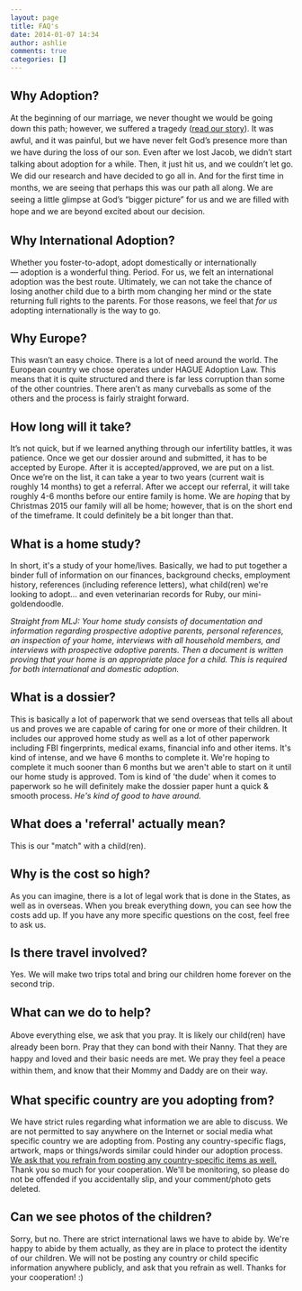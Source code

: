 ```yaml
---
layout: page
title: FAQ's
date: 2014-01-07 14:34
author: ashlie
comments: true
categories: []
---
```

<h2>Why Adoption?</h2>
At the beginning of our marriage, we never thought we would be going down this path; however, w<span style="line-height: 1.5em;">e suffered a tragedy (<a title="Our Story" href="http://hartgraveshaven.com/?page_id=57">read our story</a>). It was awful, and it was painful, but we have never felt God’s presence more than we have during the loss of our son. Even after we lost Jacob, we didn’t start talking about adoption for a while. Then, it just hit us, and we couldn’t let go. We did our research and have decided to go all in. And for the first time in months, we are seeing that perhaps this was our path all along. We are seeing a little glimpse at God’s “bigger picture” for us and we are filled with hope and we are beyond excited about our decision. </span>
<h2>Why International Adoption?</h2>
Whether you foster-to-adopt, adopt domestically or internationally— adoption is a wonderful thing. Period. For us, we felt an international adoption was the best route. Ultimately, we can not take the chance of losing another child due to a birth mom changing her mind or the state returning full rights to the parents. For those reasons, we feel that <em>for us</em> adopting internationally is the way to go.
<h2>Why Europe?</h2>
This wasn’t an easy choice. There is a lot of need around the world. The European country we chose operates under HAGUE Adoption Law. This means that it is quite structured and there is far less corruption than some of the other countries. There aren’t as many curveballs as some of the others and the process is fairly straight forward.
<h2>How long will it take?</h2>
It’s not quick, but if we learned anything through our infertility battles, it was patience. Once we get our dossier around and submitted, it has to be accepted by Europe. After it is accepted/approved, we are put on a list. Once we’re on the list, it can take a year to two years (current wait is roughly 14 months) to get a referral. After we accept our referral, it will take roughly 4-6 months before our entire family is home. We are <em>hoping</em> that by Christmas 2015 our family will all be home; however, that is on the short end of the timeframe. It could definitely be a bit longer than that.
<h2>What is a home study?</h2>
In short, it's a study of your home/lives. Basically, we had to put together a binder full of information on our finances, background checks, employment history, references (including reference letters), what child(ren) we're looking to adopt... and even veterinarian records for Ruby, our mini-goldendoodle.

<em>Straight from MLJ: Your home study consists of documentation and information regarding prospective adoptive parents, personal references, an inspection of your home, interviews with all household members, and interviews with prospective adoptive parents. Then a document is written proving that your home is an appropriate place for a child. This is required for both international and domestic adoption. </em>
<h2>What is a dossier?</h2>
This is basically a lot of paperwork that we send overseas that tells all about us and proves we are capable of caring for one or more of their children. It includes our approved home study as well as a lot of other paperwork including FBI fingerprints, medical exams, financial info and other items. It's kind of intense, and we have 6 months to complete it. We're hoping to complete it much sooner than 6 months but we aren't able to start on it until our home study is approved. Tom is kind of 'the dude' when it comes to paperwork so he will definitely make the dossier paper hunt a quick &amp; smooth process. <em>He's kind of good to have around. </em>
<h2>What does a 'referral' actually mean?</h2>
This is our "match" with a child(ren).
<h2>Why is the cost so high?</h2>
As you can imagine, there is a lot of legal work that is done in the States, as well as in overseas. When you break everything down, you can see how the costs add up. If you have any more specific questions on the cost, feel free to ask us.
<h2>Is there travel involved?</h2>
Yes. We will make two trips total and bring our children home forever on the second trip.
<h2>What can we do to help?</h2>
<span style="font-size: 14px; line-height: 1.5em;">Above everything else, we ask that you pray. It is likely our child(ren) have already been born. Pray that they can bond with their Nanny. That they are happy and loved and their basic needs are met. We pray they feel a peace within them, and know that their Mommy and Daddy are on their way.</span>
<h2>What specific country are you adopting from?</h2>
We have strict rules regarding what information we are able to discuss. We are not permitted to say anywhere on the Internet or social media what specific country we are adopting from. Posting any country-specific flags, artwork, maps or things/words similar could hinder our adoption process. <span style="text-decoration: underline;">We ask that you refrain from posting any country-specific items as well.</span> Thank you so much for your cooperation. We'll be monitoring, so please do not be offended if you accidentally slip, and your comment/photo gets deleted.
<h2>Can we see photos of the children?</h2>
Sorry, but no. There are strict international laws we have to abide by. We're happy to abide by them actually, as they are in place to protect the identity of our children. We will not be posting any country or child specific information anywhere publicly, and ask that you refrain as well. Thanks for your cooperation! :)
